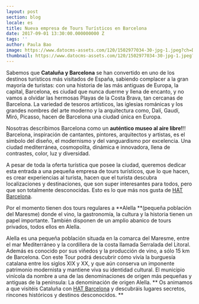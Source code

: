 ```yaml
---
layout: post
section: blog
locale: es
title: Nueva empresa de Tours Turísticos en Barcelona
date: 2017-09-01 13:30:00.000000000 Z
tags: ''
author: Paula Bao
image: https://www.datocms-assets.com/120/1502977034-30-jpg-1.jpeg?ch=DPR%2CWidth&auto=format&w=1024&fm=jpg
thumbnail: https://www.datocms-assets.com/120/1502977034-30-jpg-1.jpeg?ch=DPR%2CWidth&auto=format&w=105&fm=jpg
---
```


Sabemos que **Cataluña y Barcelona** se han convertido en uno de los destinos turísticos más visitados de España, sabiendo complacer a la gran mayoría de turistas: con una historia de las más antiguas de Europa, la capital, Barcelona, es ciudad que nunca duerme y llena de encanto, y no vamos a olvidar las hermosas Playas de la Costa Brava, tan cercanas de Barcelona. La variedad de tesoros artísticos, las iglesias románicas y los grandes nombres del arte moderno y la arquitectura como, Dalí, Gaudí, Miró, Picasso, hacen de Barcelona una ciudad única en Europa.

Nosotras describimos Barcelona como un **auténtico museo al aire libre!**!!  Barcelona, inspiración de cantantes, pintores, arquitectos y artistas, es el símbolo del diseño, el modernismo y del vanguardismo por excelencia. Una ciudad mediterránea, cosmopolita, dinámica e innovadora, llena de contrastes, color, luz y diversidad.

<!--more-->

A pesar de toda la oferta turística que posee la ciudad, queremos dedicar esta entrada a una pequeña empresa de tours turísticos, que lo que hacen, es crear experiencias al turista, hacen que el turista descubra localizaciones y destinaciones, que son super interesantes para todos, pero que son totalmente desconocidas. Esto es lo que más nos gusta de [HAT Barcelona](http://www.hatbarcelona.com). 

Por el momento tienen dos tours regulares a **Alella **(pequeña población del Maresme) donde el vino, la gastronomía, la cultura y la historia tienen un papel importante. También disponen de un amplio abanico de tours privados, todos ellos en Alella. 

Alella es una pequeña población situada en la comarca del Maresme, entre el mar Mediterráneo y la cordillera de la costa llamada Serralada del Litoral. Además es conocido por sus viñedos y la producción de vino, a sólo 15 km de Barcelona. Con este Tour podrá descubrir cómo vivía la burguesía catalana entre los siglos XIX y XX, y que aún conserva un imponente patrimonio modernista y mantiene viva su identidad cultural. El municipio vinícola da nombre a una de las denominaciones de origen más pequeñas y antiguas de la península: La denominación de origen Alella.
**
Os animamos a que visitéis Cataluña con [HAT Barcelona](http://www.hatbarcelona.com) y descubráis lugares secretos, rincones históricos y destinos desconocidos. **


